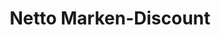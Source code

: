 ---
title: "Netto Marken-Discount"
url: /greiz/netto-marken-discount-gerhart-hauptmann-strasse/
shop: Supermarkt
---